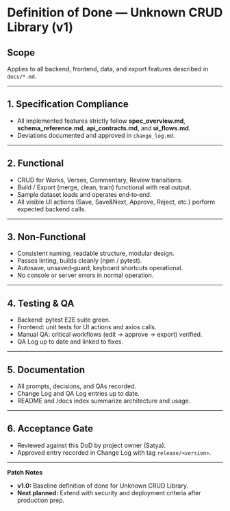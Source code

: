# Definition of Done — Unknown CRUD Library (v1)

## Scope

Applies to all backend, frontend, data, and export features described in `docs/*.md`.

---

## 1. Specification Compliance

* All implemented features strictly follow **spec_overview.md**, **schema_reference.md**, **api_contracts.md**, and **ui_flows.md**.
* Deviations documented and approved in `change_log.md`.

---

## 2. Functional

* CRUD for Works, Verses, Commentary, Review transitions.
* Build / Export (merge, clean, train) functional with real output.
* Sample dataset loads and operates end‑to‑end.
* All visible UI actions (Save, Save&Next, Approve, Reject, etc.) perform expected backend calls.

---

## 3. Non‑Functional

* Consistent naming, readable structure, modular design.
* Passes linting, builds cleanly (npm / pytest).
* Autosave, unsaved‑guard, keyboard shortcuts operational.
* No console or server errors in normal operation.

---

## 4. Testing & QA

* Backend: pytest E2E suite green.
* Frontend: unit tests for UI actions and axios calls.
* Manual QA: critical workflows (edit → approve → export) verified.
* QA Log up to date and linked to fixes.

---

## 5. Documentation

* All prompts, decisions, and QAs recorded.
* Change Log and QA Log entries up to date.
* README and /docs index summarize architecture and usage.

---

## 6. Acceptance Gate

* Reviewed against this DoD by project owner (Satya).
* Approved entry recorded in Change Log with tag `release/<version>`.

---

**Patch Notes**

* **v1.0:** Baseline definition of done for Unknown CRUD Library.
* **Next planned:** Extend with security and deployment criteria after production prep.
